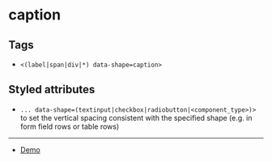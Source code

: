 # caption

## Tags

- `<(label|span|div|*) data-shape=caption>`

## Styled attributes

- `... data-shape=(textinput|checkbox|radiobutton|<component_type>)>`<br>
to set the vertical spacing consistent with the specified shape (e.g. in form field rows or table rows)

---

- [Demo](https://axtk.me/x/web_essentials#caption)
